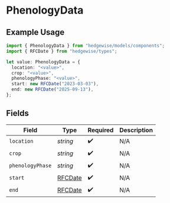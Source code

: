 # PhenologyData

## Example Usage

```typescript
import { PhenologyData } from "hedgewise/models/components";
import { RFCDate } from "hedgewise/types";

let value: PhenologyData = {
  location: "<value>",
  crop: "<value>",
  phenologyPhase: "<value>",
  start: new RFCDate("2023-03-03"),
  end: new RFCDate("2025-09-13"),
};
```

## Fields

| Field                             | Type                              | Required                          | Description                       |
| --------------------------------- | --------------------------------- | --------------------------------- | --------------------------------- |
| `location`                        | *string*                          | :heavy_check_mark:                | N/A                               |
| `crop`                            | *string*                          | :heavy_check_mark:                | N/A                               |
| `phenologyPhase`                  | *string*                          | :heavy_check_mark:                | N/A                               |
| `start`                           | [RFCDate](../../types/rfcdate.md) | :heavy_check_mark:                | N/A                               |
| `end`                             | [RFCDate](../../types/rfcdate.md) | :heavy_check_mark:                | N/A                               |